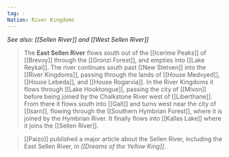 ```yaml
---
tag: 💧
Nation: River Kingdoms
---
```

*See also: [[Sellen River]] and [[West Sellen River]]*
> The **East Sellen River** flows south out of the [[Icerime Peaks]] of [[Brevoy]] through the [[Gronzi Forest]], and empties into [[Lake Reykal]]. The river continues south past [[New Stetven]] into the [[River Kingdoms]], passing through the lands of [[House Medvyed]], [[House Lebeda]], and [[House Rogarvia]]. In the River Kingdoms it flows through [[Lake Hooktongue]], passing the city of [[Mivon]] before being joined by the Chalkstone River west of [[Liberthane]]. From there it flows south into [[Galt]] and turns west near the city of [[Isarn]], flowing through the [[Southern Hymbrian Forest]], where it is joined by the Hymbrian River. It finally flows into [[Kallas Lake]] where it joins the [[Sellen River]].


> [[Paizo]] published a major article about the Sellen River, including the East Sellen River, in *[[Dreams of the Yellow King]]*.








